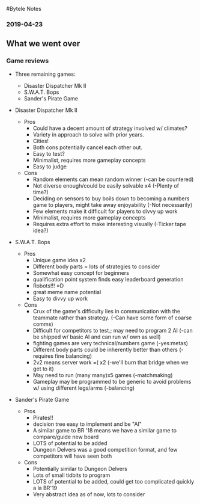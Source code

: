 #Bytele Notes### 2019-04-23## What we went over### Game reviews- Three remaining games:	- Disaster Dispatcher Mk II	- S.W.A.T. Bops	- Sander's Pirate Game- Disaster Dispatcher Mk II	- Pros		- Could have a decent amount of strategy involved w/ climates?		- Variety in approach to solve with prior years.		- Cities!		- Both cons potentially cancel each other out.		- Easy to test?		- Minimalist, requires more gameplay concepts		- Easy to judge	- Cons		- Random elements can mean random winner (-can be countered)		- Not diverse enough/could be easily solvable x4 (-Plenty of time?)		- Deciding on sensors to buy boils down to becoming a numbers game to players, might take away enjoyability (-Not necessarily)		- Few elements make it difficult for players to divvy up work		- Minimalist, requires more gameplay concepts		- Requires extra effort to make interesting visually (-Ticker tape idea?)- S.W.A.T. Bops	- Pros		- Unique game idea x2		- Different body parts = lots of strategies to consider		- Somewhat easy concept for beginners		- qualification point system finds easy leaderboard generation		- Robots!!! =D		- great meme name potential		- Easy to divvy up work	- Cons		- Crux of the game's difficulty lies in communication with the teammate rather than strategy. (-Can have some form of coarse comms)		- Difficult for competitors to test.; may need to program 2 AI (-can be shipped w/ basic AI and can run w/ own as well)		- fighting games are very technical/numbers game (-yes:metas)		- Different body parts could be inherently better than others (-requires fine balancing)		- 2v2 means server work =( x2 (-we'll burn that bridge when we get to it)		- May need to run (many many)x5 games (-matchmaking)		- Gameplay may be programmed to be generic to avoid problems w/ using different legs/arms (-balancing)- Sander's Pirate Game	- Pros		- Pirates!!		- decision tree easy to implement and be "AI"		- A similar game to BR '18 means we have a similar game to compare/guide new board		- LOTS of potential to be added		- Dungeon Delvers was a good competition format, and few competitors will have seen both	- Cons		- Potentially similar to Dungeon Delvers		- Lots of small tidbits to program		- LOTS of potential to be added, could get too complicated quickly a la BR'19		- Very abstract idea as of now, lots to consider